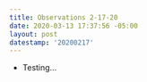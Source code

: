 ```yaml
---
title: Observations 2-17-20
date: 2020-03-13 17:37:56 -05:00
layout: post
datestamp: '20200217'
---
```


* Testing…
